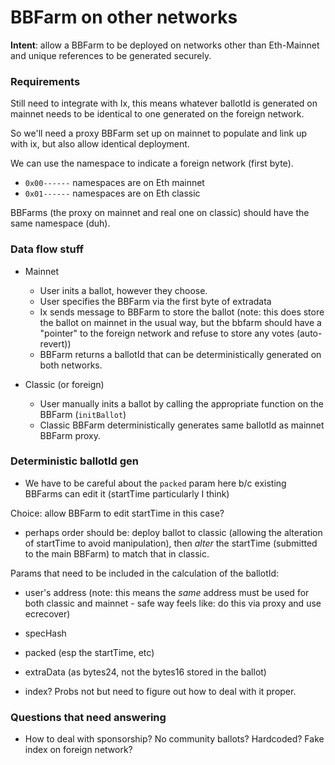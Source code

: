 # BBFarm on other networks

**Intent**: allow a BBFarm to be deployed on networks other than Eth-Mainnet and unique references to be generated securely.

### Requirements

Still need to integrate with Ix, this means whatever ballotId is generated on mainnet needs to be identical to one generated on the foreign network.

So we'll need a proxy BBFarm set up on mainnet to populate and link up with ix, but also allow identical deployment.

We can use the namespace to indicate a foreign network (first byte).

* `0x00------` namespaces are on Eth mainnet
* `0x01------` namespaces are on Eth classic

BBFarms (the proxy on mainnet and real one on classic) should have the same namespace (duh).

### Data flow stuff

* Mainnet
    * User inits a ballot, however they choose.
    * User specifies the BBFarm via the first byte of extradata
    * Ix sends message to BBFarm to store the ballot (note: this does store the ballot on mainnet in the usual way, but the bbfarm should have a "pointer" to the foreign network and refuse to store any votes (auto-revert))
    * BBFarm returns a ballotId that can be deterministically generated on both networks.

* Classic (or foreign)
    * User manually inits a ballot by calling the appropriate function on the BBFarm (`initBallot`)
    * Classic BBFarm deterministically generates same ballotId as mainnet BBFarm proxy.

### Deterministic ballotId gen

* We have to be careful about the `packed` param here b/c existing BBFarms can edit it (startTime particularly I think)

Choice: allow BBFarm to edit startTime in this case?
- perhaps order should be: deploy ballot to classic (allowing the alteration of startTime to avoid manipulation), then _alter_ the startTime (submitted to the main BBFarm) to match that in classic.

Params that need to be included in the calculation of the ballotId:
* user's address (note: this means the _same_ address must be used for both classic and mainnet - safe way feels like: do this via proxy and use ecrecover)
* specHash
* packed (esp the startTime, etc)
* extraData (as bytes24, not the bytes16 stored in the ballot)

* index? Probs not but need to figure out how to deal with it proper.


### Questions that need answering

* How to deal with sponsorship? No community ballots? Hardcoded? Fake index on foreign network?
